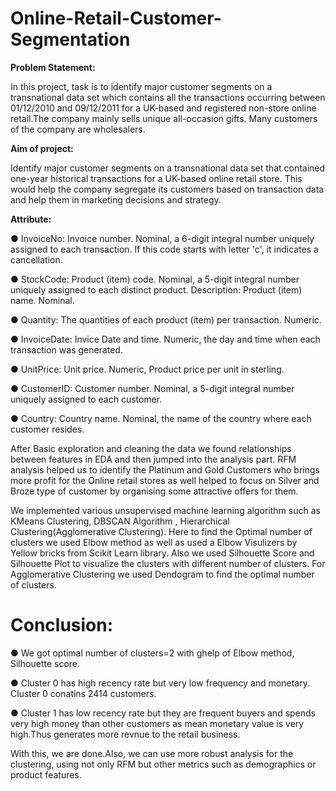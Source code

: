 # Online-Retail-Customer-Segmentation

**Problem Statement:**

In this project, task is to identify major customer segments on a transnational data set which contains all the transactions occurring between 01/12/2010 and 09/12/2011 for a UK-based and registered non-store online retail.The company mainly sells unique all-occasion gifts. Many customers of the company are wholesalers.

**Aim of project:**

Identify major customer segments on a transnational data set that contained one-year historical transactions for a UK-based online retail store. This would help the company segregate its customers based on transaction data and help them in marketing decisions and strategy.


**Attribute:**

● InvoiceNo: Invoice number. Nominal, a 6-digit integral number uniquely assigned to each transaction. If this code starts with letter 'c', it indicates a cancellation.

● StockCode: Product (item) code. Nominal, a 5-digit integral number uniquely assigned to each distinct product.
Description: Product (item) name. Nominal.

● Quantity: The quantities of each product (item) per transaction. Numeric.

● InvoiceDate: Invice Date and time. Numeric, the day and time when each transaction was generated.

● UnitPrice: Unit price. Numeric, Product price per unit in sterling.

● CustomerID: Customer number. Nominal, a 5-digit integral number uniquely assigned to each customer.

● Country: Country name. Nominal, the name of the country where each customer resides.

After Basic exploration and cleaning the data we found relationships between features in EDA and then jumped into the analysis part. RFM analysis helped us to identify the Platinum and Gold Customers who brings more profit for the Online retail stores as well helped to focus on Silver and Broze type of customer by organising some attractive offers for them.

We implemented various unsupervised machine learning algorithm such as KMeans Clustering, DBSCAN Algorithm , Hierarchical Clustering(Agglomerative Clustering). Here to find the Optimal number of clusters we used Elbow method as well as used a Elbow Visulizers by Yellow bricks from Scikit Learn library. Also we used Silhouette Score and Silhouette Plot to visualize the clusters with different number of clusters. For Agglomerative Clustering we used Dendogram to find the optimal number of clusters.

# Conclusion:

● We got optimal number of clusters=2 with ghelp of Elbow method, Silhouette score.

● Cluster 0 has high recency rate but very low frequency and monetary. Cluster 0 conatins 2414 customers.

● Cluster 1 has low recency rate but they are frequent buyers and spends very high money than other customers as mean monetary value is very high.Thus generates more revnue to the retail business.

With this, we are done.Also, we can use more robust analysis for the clustering, using not only RFM but other metrics such as demographics or product features.






